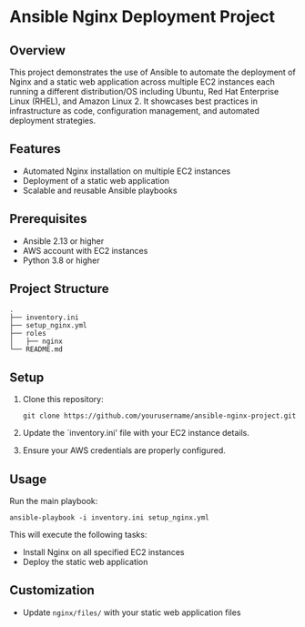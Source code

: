 # Ansible Nginx Deployment Project

## Overview

This project demonstrates the use of Ansible to automate the deployment of Nginx and a static web application across multiple EC2 instances each running a different distribution/OS including Ubuntu, Red Hat Enterprise Linux (RHEL), and Amazon Linux 2. It showcases best practices in infrastructure as code, configuration management, and automated deployment strategies.

## Features

- Automated Nginx installation on multiple EC2 instances
- Deployment of a static web application
- Scalable and reusable Ansible playbooks

## Prerequisites

- Ansible 2.13 or higher
- AWS account with EC2 instances
- Python 3.8 or higher

## Project Structure

```
.
├── inventory.ini
├── setup_nginx.yml
├── roles
│   ├── nginx
└── README.md
```

## Setup

1. Clone this repository:

   ```
   git clone https://github.com/yourusername/ansible-nginx-project.git
   ```

2. Update the `inventory.ini' file with your EC2 instance details.

3. Ensure your AWS credentials are properly configured.

## Usage

Run the main playbook:

```
ansible-playbook -i inventory.ini setup_nginx.yml
```

This will execute the following tasks:

- Install Nginx on all specified EC2 instances
- Deploy the static web application

## Customization

- Update `nginx/files/` with your static web application files
